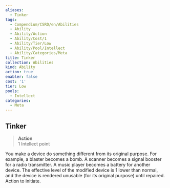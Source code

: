 ```yaml
---
aliases:
  - Tinker
tags:
  - Compendium/CSRD/en/Abilities
  - Ability
  - Ability/Action
  - Ability/Cost/1
  - Ability/Tier/Low
  - Ability/Pool/Intellect
  - Ability/Categories/Meta
title: Tinker
collection: Abilities
kind: Ability
action: true
enabler: false
cost: '1'
tier: Low
pools:
  - Intellect
categories:
  - Meta
---
```

## Tinker  
>**Action**  
>1 Intellect point
  
You make a device do something different from its original purpose. For example, a blaster becomes a bomb. A scanner becomes a signal booster for a radio transmitter. A music player becomes a battery for another device. The effective level of the modified device is 1 lower than normal, and the device is rendered unusable (for its original purpose) until repaired. Action to initiate.